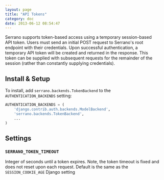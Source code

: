 ```yaml
---
layout: page
title: "API Tokens"
category: doc
date: 2013-06-12 08:54:47
---
```


Serrano supports token-based access using a temporary session-based API token. Users must send an initial POST request to Serrano's root endpoint with their credentials. Upon successful authentication, a temporary API token will be created and returned in the response. This token can be supplied with subsequent requests for the remainder of the session (rather than constantly supplying credentials).

## Install & Setup

To install, add `serrano.backends.TokenBackend` to the `AUTHENTICATION_BACKENDS` setting:

```python
AUTHENTICATION_BACKENDS = (
    'django.contrib.auth.backends.ModelBackend',
    'serrano.backends.TokenBackend',
    ...
)
```

## Settings

### `SERRANO_TOKEN_TIMEOUT`

Integer of seconds until a token expires. Note, the token timeout is fixed and does not reset upon each request. Default is the same as the `SESSION_COOKIE_AGE` Django setting

